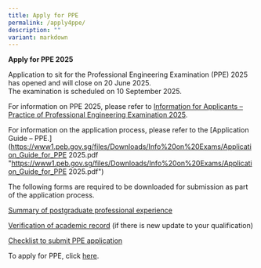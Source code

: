 ```yaml
---
title: Apply for PPE
permalink: /apply4ppe/
description: ""
variant: markdown
---
```

**Apply for PPE 2025**

Application to sit for the Professional Engineering Examination (PPE) 2025 has opened and will close on 20 June 2025.  
The examination is scheduled on 10 September 2025.   
  
For information on PPE 2025, please refer to [Information for Applicants – Practice of Professional Engineering Examination 2025](https://www1.peb.gov.sg/files/Downloads/Info%20on%20Exams/PPE2025.pdf "https://www1.peb.gov.sg/files/Downloads/Info%20on%20Exams/PPE2025.pdf").  
  
For information on the application process, please refer to the [Application Guide – PPE.](https://www1.peb.gov.sg/files/Downloads/Info%20on%20Exams/Application_Guide_for_PPE 2025.pdf "https://www1.peb.gov.sg/files/Downloads/Info%20on%20Exams/Application_Guide_for_PPE 2025.pdf")  
  
The following forms are required to be downloaded for submission as part of the application process.

[Summary of postgraduate professional experience](https://go.gov.sg/4xk1op"https://go.gov.sg/4xk1op")  
  
[Verification of academic record](https://go.gov.sg/4xk1op "https://go.gov.sg/4xk1op") (if there is new update to your qualification)  
  
[Checklist to submit PPE application](https://www1.peb.gov.sg/files/Downloads/Info%20on%20Exams/Checklist_for_PPE_application.pdf "https://www1.peb.gov.sg/files/Downloads/Info%20on%20Exams/Checklist_for_PPE_application.pdf")

To apply for PPE, click [here](http://10.201.8.15/login_can.aspx).
